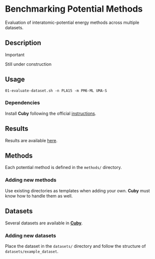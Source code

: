 # Benchmarking Potential Methods

Evaluation of interatomic-potential energy methods across multiple datasets.


## Description

> [!IMPORTANT]
> Still under construction


## Usage

```shell
01-evaluate-dataset.sh -n PLA15 -m PM6-ML UMA-S
```

### Dependencies

Install **Cuby** following the official [instructions](http://cuby4.molecular.cz/installation.html).


## Results

Results are available [here](https://github.com/tobiasmarek/protein-ligand-benchmarks.github.io).


## Methods

Each potential method is defined in the `methods/` directory.

### Adding new methods

Use existing directories as templates when adding your own. **Cuby** must know how to handle them as well.


## Datasets

Several datasets are available in **[Cuby](http://cuby4.molecular.cz/datasets.html)**. 

### Adding new datasets

Place the dataset in the `datasets/` directory and follow the structure of `datasets/example_dataset`.